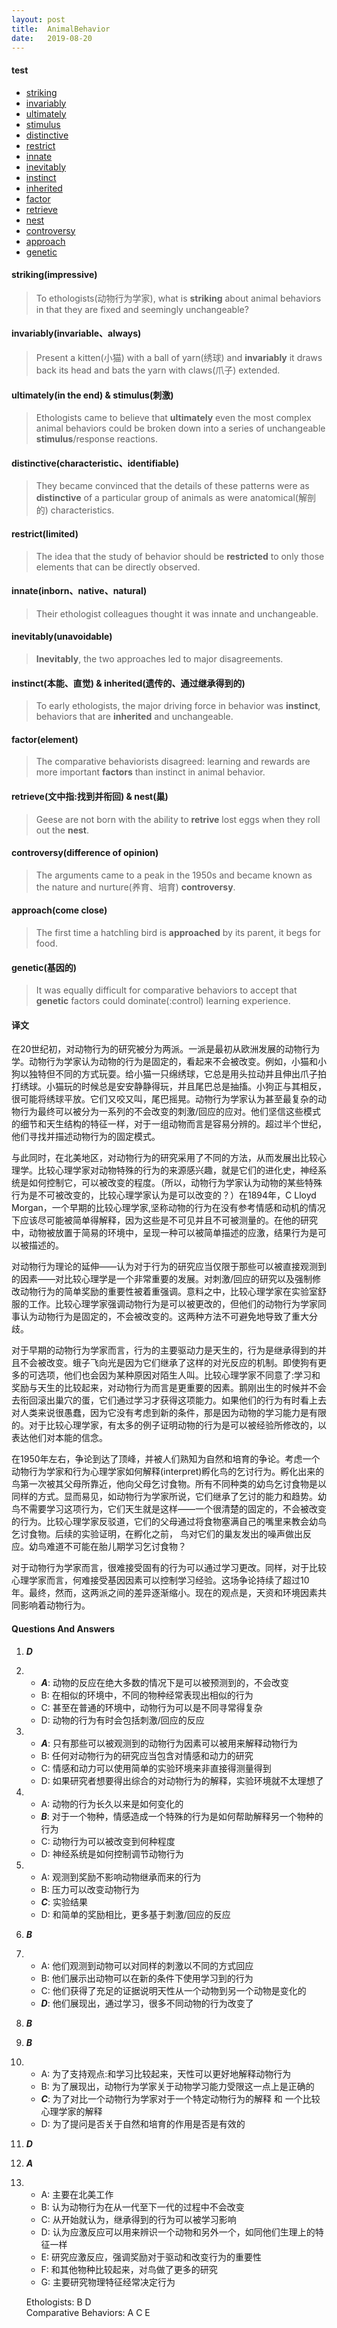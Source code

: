 ```yaml
---
layout: post
title:  AnimalBehavior
date:   2019-08-20
---
```

#### test
- [striking](#striking)
- [invariably](#invariably)
- [ultimately](#us)
- [stimulus](#us)
- [distinctive](#distinctive)
- [restrict](#restrict)
- [innate](#innate)
- [inevitably](#inevitably)
- [instinct](#ii)
- [inherited](#ii)
- [factor](#factor)
- [retrieve](#rn)
- [nest](#rn)
- [controversy](#controversy)
- [approach](#approach)
- [genetic](#genetic)

#### <span id="striking">striking(impressive)</span>
> To ethologists(动物行为学家), what is **striking** about animal behaviors in that they are fixed and seemingly unchangeable?

#### <span id="invariably">invariably(invariable、always)</span>
> Present a kitten(小猫) with a ball of yarn(绣球) and **invariably** it draws back its head and bats the yarn with claws(爪子) extended.

#### <span id="us">ultimately(in the end) & stimulus(刺激)</span>
> Ethologists came to believe that **ultimately** even the most complex animal behaviors could be broken down into a series of unchangeable **stimulus**/response reactions.

#### <span id="distinctive">distinctive(characteristic、identifiable)</span>
> They became convinced that the details of these patterns were as **distinctive** of a particular group of animals as were anatomical(解剖的) characteristics. 

#### <span id="restrict">restrict(limited)</span>
> The idea that the study of behavior should be **restricted** to only those elements that can be directly observed.

#### <span id="innate">innate(inborn、native、natural)</span>
> Their ethologist colleagues thought it was innate and unchangeable.

#### <span id="inevitably">inevitably(unavoidable)</span>
> **Inevitably**, the two approaches led to major disagreements.

#### <span id="ii">instinct(本能、直觉) & inherited(遗传的、通过继承得到的)</span>
> To early ethologists, the major driving force in behavior was **instinct**, behaviors that are **inherited** and unchangeable.

#### <span id="factor">factor(element)</span>
> The comparative behaviorists disagreed: learning and rewards are more important **factors** than instinct in animal behavior.

#### <span id="rn">retrieve(文中指:找到并衔回) & nest(巢)</span>
> Geese are not born with the ability to **retrive** lost eggs when they roll out the **nest**.

#### <span id="controversy">controversy(difference of opinion)</span>
> The arguments came to a peak in the 1950s and became known as the nature and nurture(养育、培育) **controversy**.

#### <span id="approach">approach(come close)</span>
> The first time a hatchling bird is **approached** by its parent, it begs for food.

#### <span id="genetic">genetic(基因的)</span>
> It was equally difficult for comparative behaviors to accept that **genetic** factors could dominate(:control) learning experience.

#### 译文

在20世纪初，对动物行为的研究被分为两派。一派是最初从欧洲发展的动物行为学。动物行为学家认为动物的行为是固定的，看起来不会被改变。例如，小猫和小狗以独特但不同的方式玩耍。给小猫一只绵绣球，它总是用头拉动并且伸出爪子拍打绣球。小猫玩的时候总是安安静静得玩，并且尾巴总是抽搐。小狗正与其相反，很可能将绣球平放。它们又咬又叫，尾巴摇晃。动物行为学家认为甚至最复杂的动物行为最终可以被分为一系列的不会改变的刺激/回应的应对。他们坚信这些模式的细节和天生结构的特征一样，对于一组动物而言是容易分辨的。超过半个世纪，他们寻找并描述动物行为的固定模式。

与此同时，在北美地区，对动物行为的研究采用了不同的方法，从而发展出比较心理学。比较心理学家对动物特殊的行为的来源感兴趣，就是它们的进化史，神经系统是如何控制它，可以被改变的程度。（所以，动物行为学家认为动物的某些特殊行为是不可被改变的，比较心理学家认为是可以改变的？）在1894年，C Lloyd Morgan，一个早期的比较心理学家,坚称动物的行为在没有参考情感和动机的情况下应该尽可能被简单得解释，因为这些是不可见并且不可被测量的。在他的研究中，动物被放置于简易的环境中，呈现一种可以被简单描述的应激，结果行为是可以被描述的。

对动物行为理论的延伸——认为对于行为的研究应当仅限于那些可以被直接观测到的因素——对比较心理学是一个非常重要的发展。对刺激/回应的研究以及强制修改动物行为的简单奖励的重要性被着重强调。意料之中，比较心理学家在实验室舒服的工作。比较心理学家强调动物行为是可以被更改的，但他们的动物行为学家同事认为动物行为是固定的，不会被改变的。这两种方法不可避免地导致了重大分歧。

对于早期的动物行为学家而言，行为的主要驱动力是天生的，行为是继承得到的并且不会被改变。蛾子飞向光是因为它们继承了这样的对光反应的机制。即使狗有更多的可选项，他们也会因为某种原因对陌生人叫。比较心理学家不同意了:学习和奖励与天生的比较起来，对动物行为而言是更重要的因素。鹅刚出生的时候并不会去衔回滚出巢穴的蛋，它们通过学习才获得这项能力。如果他们的行为有时看上去对人类来说很愚蠢，因为它没有考虑到新的条件，那是因为动物的学习能力是有限的。对于比较心理学家，有太多的例子证明动物的行为是可以被经验所修改的，以表达他们对本能的信念。

在1950年左右，争论到达了顶峰，并被人们熟知为自然和培育的争论。考虑一个动物行为学家和行为心理学家如何解释(interpret)孵化鸟的乞讨行为。孵化出来的鸟第一次被其父母所靠近，他向父母乞讨食物。所有不同种类的幼鸟乞讨食物是以同样的方式。显而易见，如动物行为学家所说，它们继承了乞讨的能力和趋势。幼鸟不需要学习这项行为，它们天生就是这样——一个很清楚的固定的，不会被改变的行为。比较心理学家反驳道，它们的父母通过将食物塞满自己的嘴里来教会幼鸟乞讨食物。后续的实验证明，在孵化之前， 鸟对它们的巢友发出的噪声做出反应。幼鸟难道不可能在胎儿期学习乞讨食物？

对于动物行为学家而言，很难接受固有的行为可以通过学习更改。同样，对于比较心理学家而言，何难接受基因因素可以控制学习经验。这场争论持续了超过10年。最终，然而，这两派之间的差异逐渐缩小。现在的观点是，天资和环境因素共同影响着动物行为。

#### Questions And Answers

1. ***D*** 
2. - ***A***: 动物的反应在绝大多数的情况下是可以被预测到的，不会改变
   - B: 在相似的环境中，不同的物种经常表现出相似的行为
   - C: 甚至在普通的环境中，动物行为可以是不同寻常得复杂
   - D: 动物的行为有时会包括刺激/回应的反应
3. - ***A***: 只有那些可以被观测到的动物行为因素可以被用来解释动物行为
   - B: 任何对动物行为的研究应当包含对情感和动力的研究
   - C: 情感和动力可以使用简单的实验环境来非直接得测量得到
   - D: 如果研究者想要得出综合的对动物行为的解释，实验环境就不太理想了
4. - A: 动物的行为长久以来是如何变化的	
   - ***B***: 对于一个物种，情感造成一个特殊的行为是如何帮助解释另一个物种的行为
   - C: 动物行为可以被改变到何种程度
   - D: 神经系统是如何控制调节动物行为
5. - A: 观测到奖励不影响动物继承而来的行为
   - B: 压力可以改变动物行为
   - ***C***: 实验结果  
   - D: 和简单的奖励相比，更多基于刺激/回应的反应     
6. ***B***
7. - A: 他们观测到动物可以对同样的刺激以不同的方式回应
   - B: 他们展示出动物可以在新的条件下使用学习到的行为
   - C: 他们获得了充足的证据说明天性从一个动物到另一个动物是变化的
   - ***D***: 他们展现出，通过学习，很多不同动物的行为改变了
8. ***B***
9. ***B***
10. - A: 为了支持观点:和学习比较起来，天性可以更好地解释动物行为
	 - B: 为了展现出，动物行为学家关于动物学习能力受限这一点上是正确的
	 - ***C***: 为了对比一个动物行为学家对于一个特定动物行为的解释 和 一个比较心理学家的解释
	 - D: 为了提问是否关于自然和培育的作用是否是有效的
11. ***D***
12. ***A***
13. - A: 主要在北美工作
	 - B: 认为动物行为在从一代至下一代的过程中不会改变
	 - C: 从开始就认为，继承得到的行为可以被学习影响
	 - D: 认为应激反应可以用来辨识一个动物和另外一个，如同他们生理上的特征一样
	 - E: 研究应激反应，强调奖励对于驱动和改变行为的重要性
	 - F: 和其他物种比较起来，对鸟做了更多的研究
	 - G: 主要研究物理特征经常决定行为 

	Ethologists: B D  
	Comparative Behaviors: A C E













































